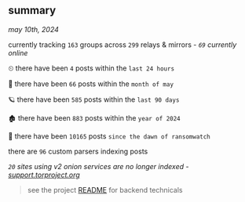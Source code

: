 
## summary
_may 10th, 2024_

currently tracking `163` groups across `299` relays & mirrors - _`69` currently online_

⏲ there have been `4` posts within the `last 24 hours`

🦈 there have been `66` posts within the `month of may`

🪐 there have been `585` posts within the `last 90 days`

🏚 there have been `883` posts within the `year of 2024`

🦕 there have been `10165` posts `since the dawn of ransomwatch`

there are `96` custom parsers indexing posts

_`20` sites using v2 onion services are no longer indexed - [support.torproject.org](https://support.torproject.org/onionservices/v2-deprecation/)_

> see the project [README](https://github.com/joshhighet/ransomwatch#ransomwatch--) for backend technicals
